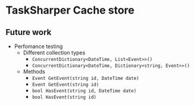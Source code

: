 ﻿# TaskSharper Cache store

## Future work
- Perfomance testing
  - Different collection types
    - `ConcurrentDictionary<DateTime, List<Event>>()`
    - `ConcurrentDictionary<DateTime, Dictionary<string, Event>>()`
  - Methods
    - `Event GetEvent(string id, DateTime date)`
    - `Event GetEvent(string id)`
    - `bool HasEvent(string id, DateTime date)`
    - `bool HasEvent(string id)`
